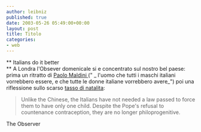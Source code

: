 ```yaml
---
author: leibniz
published: true
date: 2003-05-26 05:49:00+00:00
layout: post
title: Titolo
categories:
- web
---
```


   **   Italians do it better   
** A Londra l'Obsever domenicale si e concentrato sul nostro bel paese: prima un ritratto di  [   Paolo Maldini ](http://www.observer.co.uk/sport/story/0,6903,963082,00.html)(" _ l'uomo che tutti i maschi italiani vorrebbero essere, e che tutte le donne italiane vorrebbero avere_") poi una riflessione sullo scarso  [   tasso di natalita](http://www.observer.co.uk/review/story/0,6903,962907,00.html):

>  
> 
> Unlike the Chinese, the Italians have not needed a law passed to force them to have only one child. Despite the Pope's refusal to countenance contraception, they are no longer philoprogenitive. 

The Observer
